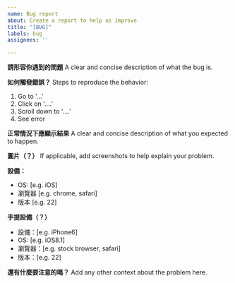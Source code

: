 ```yaml
---
name: Bug report
about: Create a report to help us improve
title: "[BUG]"
labels: bug
assignees: ''

---
```


**請形容你遇到的問題**
A clear and concise description of what the bug is.

**如何觸發錯誤？**
Steps to reproduce the behavior:

1. Go to '...'
2. Click on '....'
3. Scroll down to '....'
4. See error

**正常情況下應顯示結果**
A clear and concise description of what you expected to happen.

**圖片（？）**
If applicable, add screenshots to help explain your problem.

**設備：**

- OS: [e.g. iOS]
- 瀏覽器 [e.g. chrome, safari]
- 版本 [e.g. 22]

**手提設備（？）**

- 設備：[e.g. iPhone6]
- OS: [e.g. iOS8.1]
- 瀏覽器：[e.g. stock browser, safari]
- 版本：[e.g. 22]

**還有什麼要注意的嗎？**
Add any other context about the problem here.
